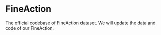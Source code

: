 # FineAction
The official codebase of FineAction dataset. We will update the data and code of our FineAction.
